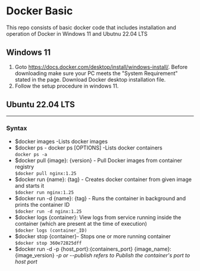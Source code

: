 # Docker Basic
This repo consists of basic docker code that includes installation and operation of Docker in  Windows 11 and Ubutnu 22.04 LTS
## Windows 11
1. Goto https://docs.docker.com/desktop/install/windows-install/. Before downloading make sure your PC meets the "System Requirement" stated in the page. Download Docker desktop installation file.
2. Follow the setup procedure in windows 11.
## Ubuntu 22.04 LTS

----------------------------------------------
### Syntax
- $docker images -Lists docker images </br>
- $docker ps - docker ps [OPTIONS] -Lists docker containers </br>
``` docker ps -a ``` </br>
- $docker pull {image}: {version} - Pull Docker images from container registry </br>
``` $docker pull nginx:1.25 ```
- $docker run {name}: {tag} - Creates docker container from given image and starts it </br>
``` $docker run nginx:1.25 ```
- $docker run -d {name}: {tag} - Runs the container in background and prints the container ID </br>
``` $docker run -d nginx:1.25 ```
- $docker logs {container}: View logs from service running inside the container (which are present at the time of execution) </br>
``` $docker logs (container_ID) ```
- $docker stop {container}- Stops one or more running container  </br>
``` $docker stop 360e72825dff ```
- $docker run -d -p {host_port}:{containers_port} {image_name}: {image_version} *-p or --publish refers to Publish the container's port to host port*
